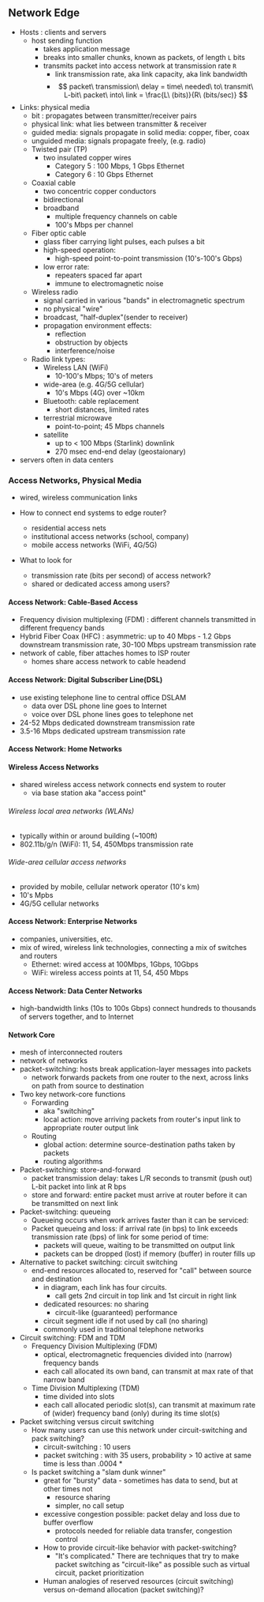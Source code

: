 ## Network Edge
- Hosts : clients and servers
	- host sending function
		- takes application message
		- breaks into smaller chunks, known as packets, of length `L` bits
		- transmits packet into access network at transmission rate `R`
			- link transmission rate, aka link capacity, aka link bandwidth
			- $$ packet\ transmission\ delay = time\ needed\ to\ transmit\ L-bit\ packet\ into\ link = \frac{L\ (bits)}{R\ (bits/sec)} $$
- Links: physical media
	- bit : propagates between transmitter/receiver pairs
	- physical link: what lies between transmitter & receiver
	- guided media: signals propagate in solid media: copper, fiber, coax
	- unguided media: signals propagate freely, (e.g. radio)
	- Twisted pair (TP)
		- two insulated copper wires
			- Category 5 : 100 Mbps, 1 Gbps Ethernet
			- Category 6 : 10 Gbps Ethernet
	- Coaxial cable
		- two concentric copper conductors
		- bidirectional
		- broadband
			- multiple frequency channels on cable
			- 100's Mbps per channel
	- Fiber optic cable
		- glass fiber carrying light pulses, each pulses a bit
		- high-speed operation:
			- high-speed point-to-point transmission (10's-100's Gbps)
		- low error rate:
			- repeaters spaced far apart
			- immune to electromagnetic noise
	- Wireless radio
		- signal carried in various "bands" in electromagnetic spectrum
		- no physical "wire"
		- broadcast, "half-duplex"(sender to receiver)
		- propagation environment effects:
			- reflection
			- obstruction by objects
			- interference/noise
	- Radio link types:
		- Wireless LAN (WiFi)
			- 10-100's Mbps; 10's of meters
		- wide-area (e.g. 4G/5G cellular)
			- 10's Mbps (4G) over ~10km
		- Bluetooth: cable replacement
			- short distances, limited rates
		- terrestrial microwave
			- point-to-point; 45 Mbps channels
		- satellite
			- up to < 100 Mbps (Starlink) downlink
			- 270 msec end-end delay (geostaionary)
- servers often in data centers

### Access Networks, Physical Media
- wired, wireless communication links

- How to connect end systems to edge router?
	- residential access nets
	- institutional access networks (school, company)
	- mobile access networks (WiFi, 4G/5G)
- What to look for
	- transmission rate (bits per second) of access network?
	- shared or dedicated access among users?
#### Access Network: Cable-Based Access
- Frequency division multiplexing (FDM) : different channels transmitted in different frequency bands
- Hybrid Fiber Coax (HFC) : asymmetric: up to 40 Mbps - 1.2 Gbps downstream transmission rate, 30-100 Mbps upstream transmission rate
- network of cable, fiber attaches homes to ISP router
	- homes share access network to cable headend
#### Access Network: Digital Subscriber Line(DSL)
- use existing telephone line to central office DSLAM
	- data over DSL phone line goes to Internet
	- voice over DSL phone lines goes to telephone net
- 24-52 Mbps dedicated downstream transmission rate
- 3.5-16 Mbps dedicated upstream transmission rate
#### Access Network: Home Networks
#### Wireless Access Networks
- shared wireless access network connects end system to router
	- via base station aka "access point"
###### Wireless local area networks (WLANs)
- typically within or around building (~100ft)
- 802.11b/g/n (WiFi): 11, 54, 450Mbps transmission rate
###### Wide-area cellular access networks
- provided by mobile, cellular network operator (10's km)
- 10's Mpbs
- 4G/5G cellular networks

#### Access Network: Enterprise Networks
- companies, universities, etc.
- mix of wired, wireless link technologies, connecting a mix of switches and routers
	- Ethernet: wired access at 100Mbps, 1Gbps, 10Gbps
	- WiFi: wireless access points at 11, 54, 450 Mbps

#### Access Network: Data Center Networks
- high-bandwidth links (10s to 100s Gbps) connect hundreds to thousands of servers together, and to Internet
#### Network Core
- mesh of interconnected routers
- network of networks
- packet-switching: hosts break application-layer messages into packets
	- network forwards packets from one router to the next, across links on path from source to destination
- Two key network-core functions
	- Forwarding
		- aka "switching"
		- local action: move arriving packets from router's input link to appropriate router output link
	- Routing
		- global action: determine source-destination paths taken by packets
		- routing algorithms
- Packet-switching: store-and-forward
	- packet transmission delay: takes L/R seconds to transmit (push out) L-bit packet into link at R bps
	- store and forward: entire packet must arrive at router before it can be transmitted on next link
- Packet-switching: queueing
	- Queueing occurs when work arrives faster than it can be serviced:
	- Packet queueing and loss: if arrival rate (in bps) to link exceeds transmission rate (bps) of link for some period of time:
		- packets will queue, waiting to be transmitted on output link
		- packets can be dropped (lost) if memory (buffer) in router fills up
- Alternative to packet switching: circuit switching
	- end-end resources allocated to, reserved for "call" between source and destination
		- in diagram, each link has four circuits.
			- call gets 2nd circuit in top link and 1st circuit in right link
		- dedicated resources: no sharing
			- circuit-like (guaranteed) performance
		- circuit segment idle if not used by call (no sharing)
		- commonly used in traditional telephone networks
- Circuit switching: FDM and TDM
	- Frequency Division Multiplexing (FDM)
		- optical, electromagnetic frequencies divided into (narrow) frequency bands
		- each call allocated its own band, can transmit at max rate of that narrow band
	- Time Division Multiplexing (TDM)
		- time divided into slots
		- each call allocated periodic slot(s), can transmit at maximum rate of (wider) frequency band (only) during its time slot(s)
- Packet switching versus circuit switching
	- How many users can use this network under circuit-switching and pack switching?
		- circuit-switching : 10 users
		- packet switching : with 35 users, probability > 10 active at same time is less than .0004 *
	- Is packet switching a "slam dunk winner"
		- great for "bursty" data - sometimes has data to send, but at other times not
			- resource sharing
			- simpler, no call setup
		- excessive congestion possible: packet delay and loss due to buffer overflow
			- protocols needed for reliable data transfer, congestion control
		- How to provide circuit-like behavior with packet-switching?
			- "It's complicated." There are techniques that try to make packet switching as "circuit-like" as possible such as virtual circuit, packet prioritization
		- Human analogies of reserved resources (circuit switching) versus on-demand allocation (packet switching)?
